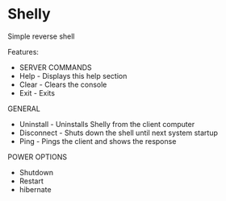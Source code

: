# Shelly
Simple reverse shell

Features:

- SERVER COMMANDS
- Help - Displays this help section
- Clear - Clears the console
- Exit - Exits

GENERAL
- Uninstall - Uninstalls Shelly from the client computer
- Disconnect - Shuts down the shell until next system startup
- Ping - Pings the client and shows the response

POWER OPTIONS
- Shutdown
- Restart
- hibernate
